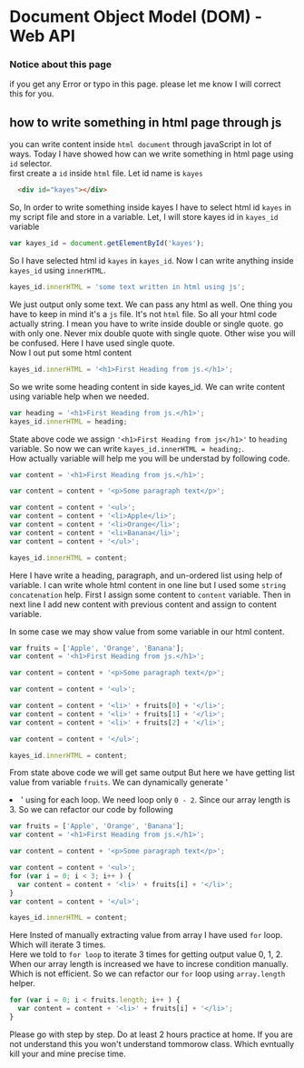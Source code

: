 # Document Object Model (DOM) - Web API

###  Notice about this page   
if you get any Error or typo in this page. please let me know I will correct this for you.    

## how to write something in html page through js
you can write content inside `html document` through javaScript in lot of ways. Today I have showed how can we write something in html page using `id` selector.     
first create a `id`  inside `html` file. Let id name is `kayes`

~~~html
  <div id="kayes"></div>
~~~

 So, In order to write something inside kayes I have to select html id `kayes` in my script file and store in a variable. Let, I will store kayes id in `kayes_id` variable

~~~js
var kayes_id = document.getElementById('kayes');
~~~    

So I have selected html id `kayes` in `kayes_id`. Now I can write anything inside `kayes_id` using `innerHTML`.  

~~~js
kayes_id.innerHTML = 'some text written in html using js';
~~~
We just output only some text. We can pass any html as well. One thing you have to keep in mind it's a  `js` file. It's not `html` file. So all your html code actually string. I mean you have to write inside double or single quote. go with only one. Never mix double quote with single quote. Other wise you will be confused. Here I have used single quote.   
Now I out put some html content   
~~~js
kayes_id.innerHTML = '<h1>First Heading from js.</h1>';
~~~

So we write some heading content in side kayes_id. We can write content using variable help when we needed. 
~~~js
var heading = '<h1>First Heading from js.</h1>';
kayes_id.innerHTML = heading;
~~~

State above code we assign `'<h1>First Heading from js</h1>'` to `heading` variable. So now we can write `kayes_id.innerHTML = heading;`.     
How actually variable will help me you will be understad by following code.

~~~js
var content = '<h1>First Heading from js.</h1>';

var content = content + '<p>Some paragraph text</p>';

var content = content + '<ul>';
var content = content + '<li>Apple</li>';
var content = content + '<li>Orange</li>';
var content = content + '<li>Banana</li>';
var content = content + '</ul>';

kayes_id.innerHTML = content;
~~~  
Here I have write a heading, paragraph, and un-ordered list using help of variable. I can write whole html content in one line but I used some `string concatenation` help. First I assign some content to `content` variable. Then in next line I add new content with previous content and assign to content variable.

In some case we may show value from some variable in our html content. 

~~~js
var fruits = ['Apple', 'Orange', 'Banana'];
var content = '<h1>First Heading from js.</h1>';

var content = content + '<p>Some paragraph text</p>';

var content = content + '<ul>';

var content = content + '<li>' + fruits[0] + '</li>';
var content = content + '<li>' + fruits[1] + '</li>';
var content = content + '<li>' + fruits[2] + '</li>';

var content = content + '</ul>';

kayes_id.innerHTML = content;
~~~  
From state above code we will get same output But here we have getting list value from variable `fruits`.
We can dynamically generate '<li>' using for each loop. We need loop only `0 - 2`. Since our array length is 3. So we can refactor our code by following  

~~~js
var fruits = ['Apple', 'Orange', 'Banana'];
var content = '<h1>First Heading from js.</h1>';

var content = content + '<p>Some paragraph text</p>';

var content = content + '<ul>';
for (var i = 0; i < 3; i++ ) {
  var content = content + '<li>' + fruits[i] + '</li>';
}
var content = content + '</ul>';

kayes_id.innerHTML = content;
~~~  

Here Insted of manually extracting value from array I have used `for` loop. Which will iterate 3 times.    
Here we told to `for loop` to iterate 3 times for getting output value 0, 1, 2. When our array length is increased we have to increse condition manually. Which is not efficient. So we can refactor our `for` loop using `array.length` helper.

~~~js
for (var i = 0; i < fruits.length; i++ ) {
  var content = content + '<li>' + fruits[i] + '</li>';
}
~~~

Please go with step by step. Do at least 2 hours practice at home. If you are not understand this you won't understand tommorow class. Which evntually kill your and mine precise time. 









